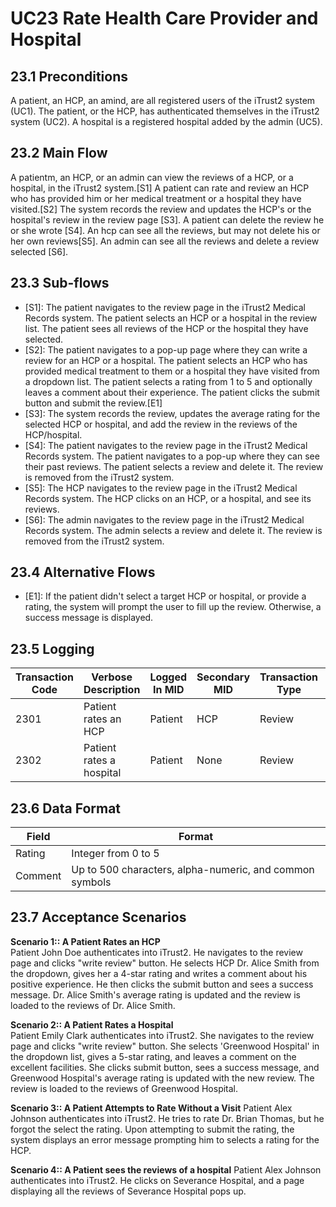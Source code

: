 # UC23 Rate Health Care Provider and Hospital
## 23.1 Preconditions

A patient, an HCP, an amind, are all registered users of the iTrust2 system (UC1). The patient, or the HCP, has authenticated themselves in the iTrust2 system (UC2).
A hospital is a registered hospital added by the admin (UC5).

## 23.2 Main Flow

A patientm, an HCP, or an admin can view the reviews of a HCP, or a hospital, in the iTrust2 system.[S1]
A patient can rate and review an HCP who has provided him or her medical treatment or a hospital they have visited.[S2]
The system records the review and updates the HCP's or the hospital's review in the review page [S3].
A patient can delete the review he or she wrote [S4].
An hcp can see all the reviews, but may not delete his or her own reviews[S5].
An admin can see all the reviews and delete a review selected [S6].

## 23.3 Sub-flows

   * [S1]: The patient navigates to the review page in the iTrust2 Medical Records system. The patient selects an HCP or a hospital in the review list. The patient sees all reviews of the HCP or the hospital they have selected.
   * [S2]: The patient navigates to a pop-up page where they can write a review for an HCP or a hospital. The patient selects an HCP who has provided medical treatment to them or a hospital they have visited from a dropdown list. The patient selects a rating from 1 to 5 and optionally leaves a comment about their experience. The patient clicks the submit button and submit the review.[E1]
   * [S3]: The system records the review, updates the average rating for the selected HCP or hospital, and add the review in the reviews of the HCP/hospital.
   * [S4]: The patient navigates to the review page in the iTrust2 Medical Records system. The patient navigates to a pop-up where they can see their past reviews. The patient selects a review and delete it. The review is removed from the iTrust2 system.
   * [S5]: The HCP navigates to the review page in the iTrust2 Medical Records system. The HCP  clicks on an HCP, or a hospital, and see its reviews.
   * [S6]: The admin navigates to the review page in the iTrust2 Medical Records system. The admin selects a review and delete it. The review is removed from the iTrust2 system.

## 23.4 Alternative Flows

   * [E1]: If the patient didn't select a target HCP or hospital, or provide a rating, the system will prompt the user to fill up the review. Otherwise, a success message is displayed.

## 23.5 Logging
| Transaction Code | Verbose Description | Logged In MID | Secondary MID | Transaction Type | Patient Viewable |
|------------------|---------------------|---------------|---------------|------------------|------------------|
| 2301 | Patient rates an HCP | Patient | HCP | Review | Yes |
| 2302 | Patient rates a hospital | Patient | None | Review | Yes |

## 23.6 Data Format
| Field | Format |
|------------------|---------------------|
| Rating | Integer from 0  to 5 |
| Comment | Up to 500 characters, alpha-numeric, and common symbols|

## 23.7 Acceptance Scenarios
**Scenario 1:: A Patient Rates an HCP**  
Patient John Doe authenticates into iTrust2. He navigates to the review page and clicks "write review" button. He selects HCP Dr. Alice Smith from the dropdown, gives her a 4-star rating and writes a comment about his positive experience. He then clicks the submit button and sees a success message. Dr. Alice Smith's average rating is updated and the review is loaded to the reviews of Dr. Alice Smith.

**Scenario 2:: A Patient Rates a Hospital**  
Patient Emily Clark authenticates into iTrust2. She navigates to the review page and clicks "write review" button. She selects 'Greenwood Hospital' in the dropdown list, gives a 5-star rating, and leaves a comment on the excellent facilities. She clicks submit button, sees a success message, and Greenwood Hospital's average rating is updated with the new review. The review is loaded to the reviews of Greenwood Hospital.

**Scenario 3:: A Patient Attempts to Rate Without a Visit**
Patient Alex Johnson authenticates into iTrust2. He tries to rate Dr. Brian Thomas, but he forgot the select the rating. Upon attempting to submit the rating, the system displays an error message prompting him to selects a rating for the HCP.

**Scenario 4:: A Patient sees the reviews of a hospital**
Patient Alex Johnson authenticates into iTrust2. He clicks on Severance Hospital, and a page displaying all the reviews of Severance Hospital pops up.